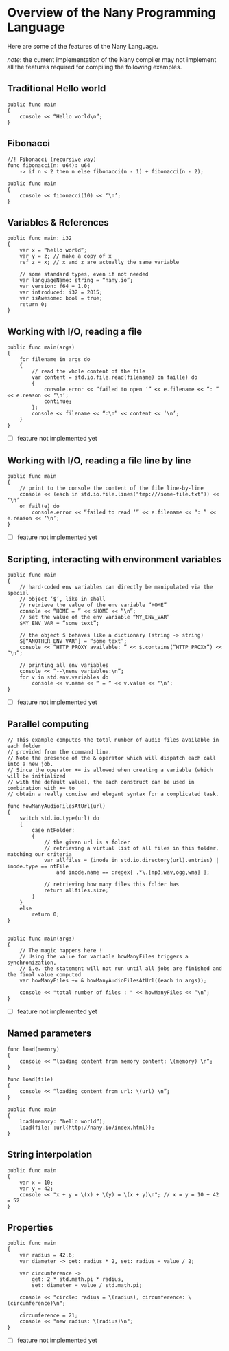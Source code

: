 Overview of the Nany Programming Language
=========================================

Here are some of the features of the Nany Language.

*note*: the current implementation of the Nany compiler may not implement all the
features required for compiling the following examples.



## Traditional Hello world

```nany
public func main
{
    console << “Hello world\n”;
}
```



## Fibonacci

```nany
//! Fibonacci (recursive way)
func fibonacci(n: u64): u64
    -> if n < 2 then n else fibonacci(n - 1) + fibonacci(n - 2);

public func main
{
    console << fibonacci(10) << ‘\n’;
}
```



## Variables & References

```nany
public func main: i32
{
    var x = “hello world”;
    var y = z; // make a copy of x
    ref z = x; // x and z are actually the same variable

    // some standard types, even if not needed
    var languageName: string = “nany.io”;
    var version: f64 = 1.0;
    var introduced: i32 = 2015;
    var isAwesome: bool = true;
    return 0;
}
```



## Working with I/O, reading a file

```nany
public func main(args)
{
    for filename in args do
    {
        // read the whole content of the file
        var content = std.io.file.read(filename) on fail(e) do
        {
            console.error << “failed to open ‘” << e.filename << “: ” << e.reason << ‘\n’;
            continue;
        };
        console << filename << “:\n” << content << ‘\n’;
    }
}
```
- [ ] feature not implemented yet



## Working with I/O, reading a file line by line

```nany
public func main
{
    // print to the console the content of the file line-by-line
    console << (each in std.io.file.lines("tmp:///some-file.txt")) << ‘\n’
    on fail(e) do
        console.error << “failed to read ‘” << e.filename << “: ” << e.reason << ‘\n’;
}
```
- [ ] feature not implemented yet



## Scripting, interacting with environment variables

```nany
public func main
{
    // hard-coded env variables can directly be manipulated via the special
    // object ‘$’, like in shell
    // retrieve the value of the env variable “HOME”
    console << “HOME = ” << $HOME << “\n”;
    // set the value of the env variable “MY_ENV_VAR”
    $MY_ENV_VAR = “some text”;

    // the object $ behaves like a dictionary (string -> string)
    $[“ANOTHER_ENV_VAR”] = “some text”;
    console << “HTTP_PROXY available: ” << $.contains(“HTTP_PROXY”) << “\n”;

    // printing all env variables
    console << “--\nenv variables:\n”;
    for v in std.env.variables do
        console << v.name << “ = ” << v.value << ‘\n’;
}
```
- [ ] feature not implemented yet



## Parallel computing

```nany
// This example computes the total number of audio files available in each folder
// provided from the command line.
// Note the presence of the & operator which will dispatch each call into a new job.
// Since the operator += is allowed when creating a variable (which will be initialized
// with the default value), the each construct can be used in combination with += to
// obtain a really concise and elegant syntax for a complicated task.

func howManyAudioFilesAtUrl(url)
{
	switch std.io.type(url) do
    {
        case ntFolder:
        {
            // the given url is a folder
            // retrieving a virtual list of all files in this folder, matching our criteria
            var allfiles = (inode in std.io.directory(url).entries) | inode.type == ntFile
                and inode.name == :regex{ .*\.{mp3,wav,ogg,wma} };

            // retrieving how many files this folder has
            return allfiles.size;
        }
    }
	else
		return 0;
}


public func main(args)
{
    // The magic happens here !
    // Using the value for variable howManyFiles triggers a synchronization,
    // i.e. the statement will not run until all jobs are finished and the final value computed
    var howManyFiles += & howManyAudioFilesAtUrl((each in args));

    console << "total number of files : " << howManyFiles << “\n”;
}
```
- [ ] feature not implemented yet



## Named parameters

```nany
func load(memory)
{
    console << “loading content from memory content: \(memory) \n”;
}

func load(file)
{
    console << “loading content from url: \(url) \n”;
}

public func main
{
    load(memory: “hello world”);
    load(file: :url{http://nany.io/index.html});
}
```



## String interpolation

```nany
public func main
{
	var x = 10;
	var y = 42;
	console << "x + y = \(x) + \(y) = \(x + y)\n"; // x = y = 10 + 42 = 52
}
```



## Properties

```nany
public func main
{
	var radius = 42.6;
	var diameter -> get: radius * 2, set: radius = value / 2;

	var circumference ->
		get: 2 * std.math.pi * radius,
		set: diameter = value / std.math.pi;

	console << "circle: radius = \(radius), circumference: \(circumference)\n";

	circumference = 21;
	console << "new radius: \(radius)\n";
}
```
- [ ] feature not implemented yet
